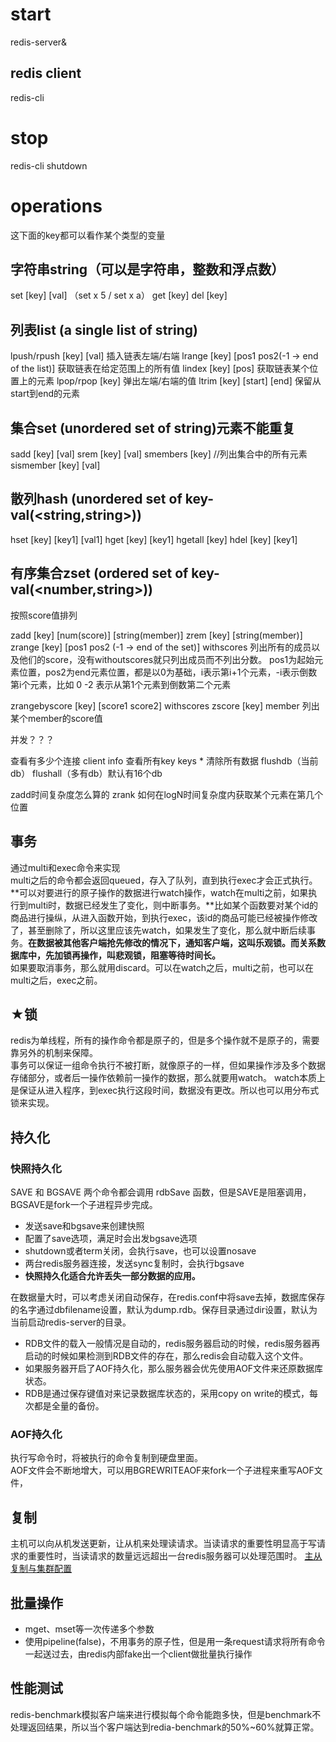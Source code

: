 # start
redis-server&
## redis client
redis-cli

# stop
redis-cli shutdown
 
# operations
这下面的key都可以看作某个类型的变量
## 字符串string（可以是字符串，整数和浮点数）
set [key] [val] （set x 5 / set x a）
get [key]
del [key]

## 列表list (a single list of string)
lpush/rpush [key] [val]  插入链表左端/右端
lrange [key] [pos1 pos2(-1 -> end of the list)]  获取链表在给定范围上的所有值
lindex [key] [pos]  获取链表某个位置上的元素
lpop/rpop [key]  弹出左端/右端的值
ltrim [key] [start] [end]  保留从start到end的元素

## 集合set (unordered set of string)元素不能重复
sadd [key] [val]
srem [key] [val]
smembers [key] //列出集合中的所有元素
sismember [key] [val]

## 散列hash (unordered set of key-val(<string,string>))
hset [key] [key1] [val1]
hget [key] [key1]
hgetall [key]
hdel [key] [key1]

## 有序集合zset (ordered set of key-val(<number,string>))
按照score值排列

zadd [key] [num(score)] [string(member)]
zrem [key] [string(member)]
zrange [key] [pos1 pos2 (-1 -> end of the set)] withscores    列出所有的成员以及他们的score，没有withoutscores就只列出成员而不列出分数。
pos1为起始元素位置，pos2为end元素位置，都是以0为基础，i表示第i+1个元素，-i表示倒数第i个元素，比如 0 -2 表示从第1个元素到倒数第二个元素

zrangebyscore [key] [score1 score2] withscores
zscore [key] member  列出某个member的score值

并发？？？

查看有多少个连接    client info
查看所有key        keys *
清除所有数据       flushdb（当前db） flushall（多有db）默认有16个db

zadd时间复杂度怎么算的
zrank 如何在logN时间复杂度内获取某个元素在第几个位置

## 事务
通过multi和exec命令来实现  
multi之后的命令都会返回queued，存入了队列，直到执行exec才会正式执行。
**可以对要进行的原子操作的数据进行watch操作，watch在multi之前，如果执行到multi时，数据已经发生了变化，则中断事务。**比如某个函数要对某个id的商品进行操纵，从进入函数开始，到执行exec，该id的商品可能已经被操作修改了，甚至删除了，所以这里应该先watch，如果发生了变化，那么就中断后续事务。**在数据被其他客户端抢先修改的情况下，通知客户端，这叫乐观锁。而关系数据库中，先加锁再操作，叫悲观锁，阻塞等待时间长。**  
如果要取消事务，那么就用discard。可以在watch之后，multi之前，也可以在multi之后，exec之前。

## ★锁
redis为单线程，所有的操作命令都是原子的，但是多个操作就不是原子的，需要靠另外的机制来保障。  
事务可以保证一组命令执行不被打断，就像原子的一样，但如果操作涉及多个数据存储部分，或者后一操作依赖前一操作的数据，那么就要用watch。
watch本质上是保证从进入程序，到exec执行这段时间，数据没有更改。所以也可以用分布式锁来实现。

## 持久化
### 快照持久化
SAVE 和 BGSAVE 两个命令都会调用 rdbSave 函数，但是SAVE是阻塞调用，BGSAVE是fork一个子进程异步完成。  

* 发送save和bgsave来创建快照
* 配置了save选项，满足时会出发bgsave选项
* shutdown或者term关闭，会执行save，也可以设置nosave
* 两台redis服务器连接，发送sync复制时，会执行bgsave
* **快照持久化适合允许丢失一部分数据的应用。**

在数据量大时，可以考虑关闭自动保存，在redis.conf中将save去掉，数据库保存的名字通过dbfilename设置，默认为dump.rdb。保存目录通过dir设置，默认为当前启动redis-server的目录。

* RDB文件的载入一般情况是自动的，redis服务器启动的时候，redis服务器再启动的时候如果检测到RDB文件的存在，那么redis会自动载入这个文件。
* 如果服务器开启了AOF持久化，那么服务器会优先使用AOF文件来还原数据库状态。
* RDB是通过保存键值对来记录数据库状态的，采用copy on write的模式，每次都是全量的备份。

### AOF持久化
执行写命令时，将被执行的命令复制到硬盘里面。  
AOF文件会不断地增大，可以用BGREWRITEAOF来fork一个子进程来重写AOF文件，


## 复制
主机可以向从机发送更新，让从机来处理读请求。当读请求的重要性明显高于写请求的重要性时，当读请求的数量远远超出一台redis服务器可以处理范围时。
[主从复制与集群配置](http://blog.csdn.net/u011204847/article/details/51307044)

## 批量操作
* mget、mset等一次传递多个参数
* 使用pipeline(false)，不用事务的原子性，但是用一条request请求将所有命令一起送过去，由redis内部fake出一个client做批量执行操作

## 性能测试
redis-benchmark模拟客户端来进行模拟每个命令能跑多快，但是benchmark不处理返回结果，所以当个客户端达到redia-benchmark的50%~60%就算正常。